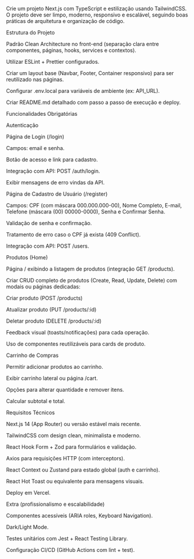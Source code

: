 Crie um projeto Next.js com TypeScript e estilização usando TailwindCSS. O projeto deve ser limpo, moderno, responsivo e escalável, seguindo boas práticas de arquitetura e organização de código.

Estrutura do Projeto

Padrão Clean Architecture no front-end (separação clara entre componentes, páginas, hooks, services e contextos).

Utilizar ESLint + Prettier configurados.

Criar um layout base (Navbar, Footer, Container responsivo) para ser reutilizado nas páginas.

Configurar .env.local para variáveis de ambiente (ex: API_URL).

Criar README.md detalhado com passo a passo de execução e deploy.

Funcionalidades Obrigatórias

Autenticação

Página de Login (/login)

Campos: email e senha.

Botão de acesso e link para cadastro.

Integração com API: POST /auth/login.

Exibir mensagens de erro vindas da API.

Página de Cadastro de Usuário (/register)

Campos: CPF (com máscara 000.000.000-00), Nome Completo, E-mail, Telefone (máscara (00) 00000-0000), Senha e Confirmar Senha.

Validação de senha e confirmação.

Tratamento de erro caso o CPF já exista (409 Conflict).

Integração com API: POST /users.

Produtos (Home)

Página / exibindo a listagem de produtos (integração GET /products).

Criar CRUD completo de produtos (Create, Read, Update, Delete) com modais ou páginas dedicadas:

Criar produto (POST /products)

Atualizar produto (PUT /products/:id)

Deletar produto (DELETE /products/:id)

Feedback visual (toasts/notificações) para cada operação.

Uso de componentes reutilizáveis para cards de produto.

Carrinho de Compras

Permitir adicionar produtos ao carrinho.

Exibir carrinho lateral ou página /cart.

Opções para alterar quantidade e remover itens.

Calcular subtotal e total.

Requisitos Técnicos

Next.js 14 (App Router) ou versão estável mais recente.

TailwindCSS com design clean, minimalista e moderno.

React Hook Form + Zod para formulários e validação.

Axios para requisições HTTP (com interceptors).

React Context ou Zustand para estado global (auth e carrinho).

React Hot Toast ou equivalente para mensagens visuais.

Deploy em Vercel.

Extra (profissionalismo e escalabilidade)

Componentes acessíveis (ARIA roles, Keyboard Navigation).

Dark/Light Mode.

Testes unitários com Jest + React Testing Library.

Configuração CI/CD (GitHub Actions com lint + test).